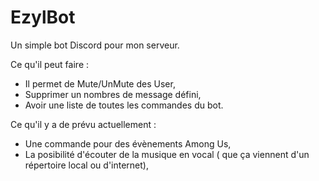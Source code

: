 # EzylBot
Un simple bot Discord pour mon serveur.

Ce qu'il peut faire :
- Il permet de Mute/UnMute des User,
- Supprimer un nombres de message défini,
- Avoir une liste de toutes les commandes du bot.

Ce qu'il y a de prévu actuellement :
- Une commande pour des évènements Among Us,
- La posibilité d'écouter de la musique en vocal ( que ça viennent d'un répertoire local ou d'internet),
